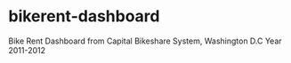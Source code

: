 # bikerent-dashboard
Bike Rent Dashboard from Capital Bikeshare System, Washington D.C Year 2011-2012
